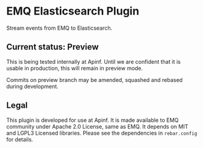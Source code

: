 EMQ Elasticsearch Plugin
========================

Stream events from EMQ to Elasticsearch.

Current status: Preview
------------------------
This is being tested internally at Apinf. Until we are confident that it is usable in production,
this will remain in preview mode.

Commits on preview branch may be amended, squashed and rebased during development.

Legal
-----
This plugin is developed for use at Apinf. It is made available to EMQ community under Apache 2.0 License, same as EMQ.
It depends on MIT and LGPL3 Licensed libraries. Please see the dependencies in `rebar.config` for details.
